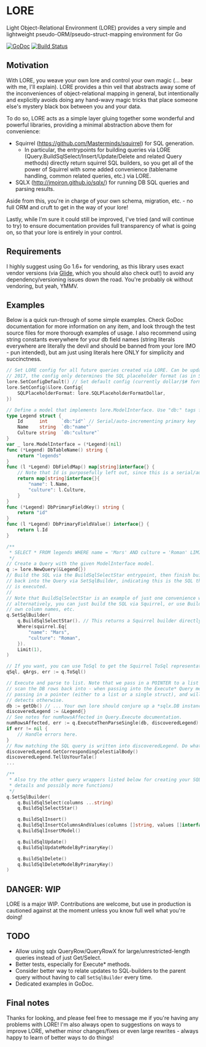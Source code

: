 # LORE
Light Object-Relational Environment (LORE) provides a very simple and lightweight pseudo-ORM/pseudo-struct-mapping environment for Go

[![GoDoc](https://godoc.org/github.com/abrahambotros/lore?status.svg)](https://godoc.org/github.com/abrahambotros/lore) [![Build Status](https://travis-ci.org/abrahambotros/lore.svg)](https://travis-ci.org/abrahambotros/lore)


## Motivation
With LORE, you weave your own lore and control your own magic (... bear with me, I'll explain). LORE provides a thin veil that abstracts away some of the inconveniences of object-relational mapping in general, but intentionally and explicitly avoids doing any hand-wavy magic tricks that place someone else's mystery black box between you and your data.

To do so, LORE acts as a simple layer gluing together some wonderful and powerful libraries, providing a minimal abstraction above them for convenience:

* Squirrel (https://github.com/Masterminds/squirrel) for SQL generation.
  * In particular, the entrypoints for building queries via LORE (Query.BuildSqlSelect/Insert/Update/Delete and related Query methods) directly return squirrel SQL builders, so you get all of the power of Squirrel with some added convenience (tablename handling, common related queries, etc.) via LORE.
* SQLX (http://jmoiron.github.io/sqlx/) for running DB SQL queries and parsing results.

Aside from this, you're in charge of your own schema, migration, etc. - no full ORM and cruft to get in the way of your lore!

Lastly, while I'm sure it could still be improved, I've tried (and will continue to try) to ensure documentation provides full transparency of what is going on, so that your lore is entirely in your control.

## Requirements
I highly suggest using Go 1.6+ for vendoring, as this library uses exact vendor versions (via [Glide](https://github.com/Masterminds/glide), which you should also check out!) to avoid any dependency/versioning issues down the road. You're probably ok without vendoring, but yeah, YMMV.

## Examples
Below is a quick run-through of some simple examples. Check GoDoc documentation for more information on any item, and look through the test source files for more thorough examples of usage. I also recommend using string constants everywhere for your db field names (string literals everywhere are literally the devil and should be banned from your lore IMO - pun intended), but am just using literals here ONLY for simplicity and succinctness.

```go
// Set LORE config for all future queries created via LORE. Can be updated at any time. As of May
// 2017, the config only determines the SQL placeholder format (as in Squirrel).
lore.SetConfigDefault() // Set default config (currently dollar/$# format)
lore.SetConfig(&lore.Config{
    SQLPlaceholderFormat: lore.SQLPlaceholderFormatDollar,
})

// Define a model that implements lore.ModelInterface. Use "db:" tags for SQLX directly.
type Legend struct {
    Id      int     `db:"id"` // Serial/auto-incrementing primary key
    Name    string  `db:"name"`
    Culture string  `db:"culture"`
}
var _ lore.ModelInterface = (*Legend)(nil)
func (*Legend) DbTableName() string {
    return "legends"
}
func (l *Legend) DbFieldMap() map[string]interface{} {
    // Note that Id is purposefully left out, since this is a serial/auto-incrementing field!
    return map[string]interface{}{
        "name": l.Name,
        "culture": l.Culture,
    }
}
func (*Legend) DbPrimaryFieldKey() string {
    return "id"
}
func (l *Legend) DbPrimaryFieldValue() interface{} {
    return l.Id
}

/**
 * SELECT * FROM legends WHERE name = 'Mars' AND culture = 'Roman' LIMIT 1;
 */
// Create a Query with the given ModelInterface model.
q := lore.NewQuery(&Legend{})
// Build the SQL via the BuildSqlSelectStar entrypoint, then finish building via Squirrel. Set it
// back into the Query via SetSqlBuilder, indicating this is the SQL that will be run when the Query
// is executed.
//
// Note that BuildSqlSelectStar is an example of just one convenience wrapper that LORE provides;
// alternatively, you can just build the SQL via Squirrel, or use BuildSqlSelect and pass in your
// own column names, etc.
q.SetSqlBuilder(
    q.BuildSqlSelectStar(). // This returns a Squirrel builder directly now, so the rest of this chain here is purely Squirrel.
    Where(squirrel.Eq{
        "name": "Mars",
        "culture": "Roman",
    }).
    Limit(1),
)

// If you want, you can use ToSql to get the Squirrel ToSql representation of the Query at any time.
qSql, qArgs, err := q.ToSql()

// Execute and parse to list. Note that we pass in a POINTER to a list of structs we want to
// scan the DB rows back into - when passing into the Execute* Query methods, LORE assumes you're
// passing in a pointer (either to a list or a single struct), and will return an error if it
// detects otherwise.
db := getDb() // ... Your own lore should conjure up a *sqlx.DB instance here.
discoveredLegend := &Legend{}
// See notes for numRowsAffected in Query.Execute documentation.
numRowsAffected, err := q.ExecuteThenParseSingle(db, discoveredLegend)
if err != nil {
    // Handle errors here.
}
// Row matching the SQL query is written into discoveredLegend. Do whatever with it now.
discoveredLegend.GetCorrespondingCelestialBody()
discoveredLegend.TellUsYourTale()
...

/**
 * Also try the other query wrappers listed below for creating your SQL... (See GoDoc for more
 * details and possibly more functions)
 */
q.SetSqlBuilder(
    q.BuildSqlSelect(columns ...string)
    q.BuildSqlSelectStar()

    q.BuildSqlInsert()
    q.BuildSqlInsertColumnsAndValues(columns []string, values []interface{})
    q.BuildSqlInsertModel()

    q.BuildSqlUpdate()
    q.BuildSqlUpdateModelByPrimaryKey()

    q.BuildSqlDelete()
    q.BuildSqlDeleteModelByPrimaryKey()
)
```

## DANGER: WIP
LORE is a major WIP. Contributions are welcome, but use in production is cautioned against at the moment unless you know full well what you're doing!

## TODO
* Allow using sqlx QueryRow/QueryRowX for large/unrestricted-length queries instead of just Get/Select.
* Better tests, especially for Execute\* methods.
* Consider better way to relate updates to SQL-builders to the parent query without having to call `SetSqlBuilder` every time.
* Dedicated examples in GoDoc.

## Final notes
Thanks for looking, and please feel free to message me if you're having any problems with LORE! I'm also always open to suggestions on ways to improve LORE, whether minor changes/fixes or even large rewrites - always happy to learn of better ways to do things!
